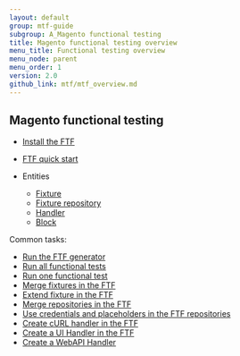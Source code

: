 ```yaml
---
layout: default
group: mtf-guide
subgroup: A_Magento functional testing
title: Magento functional testing overview
menu_title: Functional testing overview
menu_node: parent
menu_order: 1
version: 2.0
github_link: mtf/mtf_overview.md
---
```


## Magento functional testing

* <a href="{{site.gdeurl}}mtf/mtf_installation.html">Install the FTF</a>
* <a href="{{site.gdeurl}}mtf/mtf_quickstart.html">FTF quick start</a>
*	Entities

	*	<a href="{{site.gdeurl}}mtf/mtf_entities/mtf_fixture.html#mtf_fixture_overview">Fixture</a>
	*	<a href="{{ site.gdeurl }}mtf/mtf_entities/mtf_fixture-repo.html">Fixture repository</a>
	*	<a href="{{ site.gdeurl }}mtf/mtf_entities/mtf_handler.html">Handler</a>
	*	<a href="{{ site.gdeurl }}mtf/mtf_entities/mtf_block.html">Block</a>

Common tasks:

* <a href="{{site.gdeurl}}mtf/mtf_quickstart/mtf_quickstart_environmemt.html#mtf_quickstart_env_generator">Run the FTF generator </a>
* <a href="{{site.gdeurl}}mtf/mtf_quickstart/mtf_quickstart_runtest.html#mtf_quickstart_testrun_all">Run all functional tests </a>
* <a href="{{site.gdeurl}}mtf/mtf_quickstart/mtf_quickstart_runtest.html#mtf_quickstart_testrun_one">Run one functional test </a>
* <a href="{{site.gdeurl}}mtf/mtf_entities/mtf_fixture.html#mtf_fixture_merge">Merge fixtures in the FTF </a>
* <a href="{{site.gdeurl}}mtf/mtf_entities/mtf_fixture.html#mtf_fixture_extend">Extend fixture in the FTF </a>
* <a href="{{site.gdeurl}}mtf/mtf_entities/mtf_fixture-repo.html#mtf_repository_merge">Merge repositories in the FTF </a>
* <a href="{{site.gdeurl}}mtf/mtf_entities/mtf_fixture-repo.html#mtf_repository_credent_iso">Use credentials and placeholders in the FTF repositories </a>  
* <a href="{{site.gdeurl}}mtf/mtf_entities/mtf_handler.html#mtf_handler_howto-create-curl">Create cURL handler in the FTF </a>
* <a href="{{site.gdeurl}}mtf/mtf_entities/mtf_handler.html#mtf_handler_howto-create-ui">Create a UI Handler in the FTF </a>
* <a href="{{site.gdeurl}}mtf/mtf_entities/mtf_handler.html#mtf_handler_howto-create-webapi">Create a WebAPI Handler </a>
